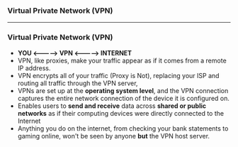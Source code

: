 ### Virtual Private Network (VPN)


----------------------------------------------

### Virtual Private Network (VPN)

* **YOU <-----> VPN <-----> INTERNET**
* VPN, like proxies, make your traffic appear as if it comes from a remote IP address.
* VPN encrypts all of your traffic (Proxy is Not), replacing your ISP and routing all traffic through the VPN server, 
* VPNs are set up at the **operating system level**, and the VPN connection captures the entire network connection of the device it is configured on.
* Enables users to **send and receive** data across **shared or public networks** as if their computing devices were directly connected to the Internet
* Anything you do on the internet, from checking your bank statements to gaming online, won't be seen by anyone **but** the VPN host server.
